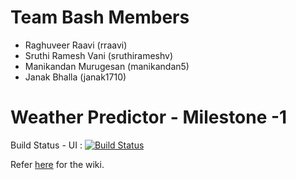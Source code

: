 Team Bash Members
==============================
* Raghuveer Raavi (rraavi) 
* Sruthi Ramesh Vani (sruthirameshv) 
* Manikandan Murugesan (manikandan5)
* Janak Bhalla (janak1710)

Weather Predictor - Milestone -1
==============================

Build Status - UI  : [![Build Status](https://travis-ci.org/airavata-courses/TeamBash.svg?branch=feature%2Ffeature-11-UI)](https://travis-ci.org/airavata-courses/TeamBash)

Refer [here](https://github.com/TeamBash/UI/wiki) for the wiki.
